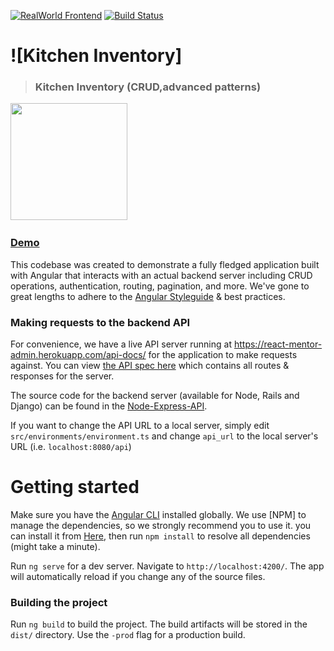 [![RealWorld Frontend](https://img.shields.io/badge/realworld-frontend-%23783578.svg)](http://realworld.io)
[![Build Status](https://travis-ci.org/gothinkster/angular-realworld-example-app.svg?branch=master)](https://travis-ci.org/gothinkster/angular-realworld-example-app)

# ![Kitchen Inventory]
> ### Kitchen Inventory (CRUD,advanced patterns) 


<a href="https://stackblitz.com/edit/angular-realworld" target="_blank"><img width="187" src="https://github.com/ikhlaq1/kitchen-inventory-angular-app/edit_on_blitz.png?raw=true" /></a>&nbsp;&nbsp;

### [Demo](https://compassionate-galileo-47ae33.netlify.com)&nbsp;&nbsp;&nbsp;&nbsp;



This codebase was created to demonstrate a fully fledged application built with Angular that interacts with an actual backend server including CRUD operations, authentication, routing, pagination, and more. We've gone to great lengths to adhere to the [Angular Styleguide](https://angular.io/styleguide) & best practices.



### Making requests to the backend API

For convenience, we have a live API server running at https://react-mentor-admin.herokuapp.com/api-docs/ for the application to make requests against. You can view [the API spec here](https://github.com/ikhlaq1/CRUD-API-in-nodejs-with-mongoDB-Swagger-Docs-) which contains all routes & responses for the server.

The source code for the backend server (available for Node, Rails and Django) can be found in the [Node-Express-API](https://github.com/ikhlaq1/CRUD-API-in-nodejs-with-mongoDB-Swagger-Docs-).

If you want to change the API URL to a local server, simply edit `src/environments/environment.ts` and change `api_url` to the local server's URL (i.e. `localhost:8080/api`)


# Getting started

Make sure you have the [Angular CLI](https://github.com/angular/angular-cli#installation) installed globally. We use [NPM] to manage the dependencies, so we strongly recommend you to use it. you can install it from [Here](https://nodejs.org/en/), then run `npm install` to resolve all dependencies (might take a minute).

Run `ng serve` for a dev server. Navigate to `http://localhost:4200/`. The app will automatically reload if you change any of the source files.

### Building the project
Run `ng build` to build the project. The build artifacts will be stored in the `dist/` directory. Use the `-prod` flag for a production build.

